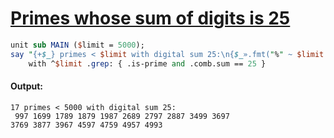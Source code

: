 [1]: https://rosettacode.org/wiki/Primes_whose_sum_of_digits_is_25

# [Primes whose sum of digits is 25][1]

```perl
unit sub MAIN ($limit = 5000);
say "{+$_} primes < $limit with digital sum 25:\n{$_».fmt("%" ~ $limit.chars ~ "d").batch(10).join("\n")}",
    with ^$limit .grep: { .is-prime and .comb.sum == 25 }
```

#### Output:
```
17 primes < 5000 with digital sum 25:
 997 1699 1789 1879 1987 2689 2797 2887 3499 3697
3769 3877 3967 4597 4759 4957 4993
```
